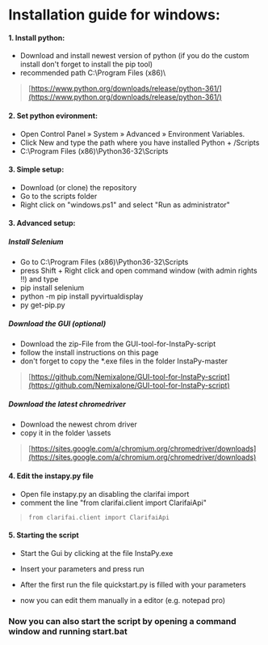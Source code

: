 # Installation guide for windows:

#### 1. Install python:
- Download and install newest version of python (if you do the custom install don't forget to install the pip tool)
- recommended path C:\\Program Files (x86)\\
> [https://www.python.org/downloads/release/python-361/](https://www.python.org/downloads/release/python-361/)

#### 2. Set python evironment:
- Open Control Panel » System » Advanced » Environment Variables.
- Click New and type the path where you have installed Python + /Scripts
- C:\\Program Files (x86)\\Python36-32\\Scripts


#### 3. Simple setup:
- Download (or clone) the repository
- Go to the scripts folder
- Right click on "windows.ps1" and select "Run as administrator"

#### 3. Advanced setup:

##### Install Selenium
- Go to C:\\Program Files (x86)\\Python36-32\\Scripts
- press Shift + Right click and open command window (with admin rights !!) and type
- pip install selenium
- python -m pip install pyvirtualdisplay
- py get-pip.py

##### Download the GUI (optional)
- Download the zip-File from the GUI-tool-for-InstaPy-script
- follow the install instructions on this page
- don't forget to copy the \*.exe files in the folder InstaPy-master
> [https://github.com/Nemixalone/GUI-tool-for-InstaPy-script](https://github.com/Nemixalone/GUI-tool-for-InstaPy-script)

##### Download the latest chromedriver
- Download the newest chrom driver
- copy it in the folder \\assets
> [https://sites.google.com/a/chromium.org/chromedriver/downloads](https://sites.google.com/a/chromium.org/chromedriver/downloads)

#### 4. Edit the instapy.py file
- Open file instapy.py an disabling the clarifai import
- comment the line "from clarifai.client import ClarifaiApi"
> `from clarifai.client import ClarifaiApi`

#### 5. Starting the script
- Start the Gui by clicking at the file InstaPy.exe
- Insert your parameters and press run

- After the first run the file quickstart.py is filled with your parameters
- now you can edit them manually in a editor (e.g. notepad pro)

### Now you can also start the script by opening a command window and running start.bat
